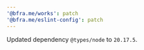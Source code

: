 ```yaml
---
'@bfra.me/works': patch
'@bfra.me/eslint-config': patch
---
```


Updated dependency `@types/node` to `20.17.5`.
